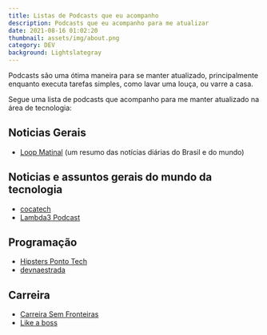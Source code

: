 ```yaml
---
title: Listas de Podcasts que eu acompanho
description: Podcasts que eu acompanho para me atualizar
date: 2021-08-16 01:02:20
thumbnail: assets/img/about.png
category: DEV
background: Lightslategray
---
```

Podcasts são uma ótima maneira para se manter atualizado, principalmente enquanto executa tarefas simples, como lavar uma louça, ou varre a casa.

Segue uma lista de podcasts que acompanho para me manter atualizado na área de tecnologia:

## Noticias Gerais

* [Loop Matinal](http://www.loopmatinal.com/) (um resumo das notícias diárias do Brasil e do mundo)

## [](http://www.loopmatinal.com/)Noticias e assuntos gerais do mundo da tecnologia

* [cocatech](https://cocatech.com.br/cast)
* [Lambda3 Podcast](https://www.lambda3.com.br/lambda3-podcast/)

## Programação

* [Hipsters Ponto Tech](https://www.alura.com.br/podcasts)
* [devnaestrada](https://devnaestrada.com.br/)

## Carreira

* [Carreira Sem Fronteiras](https://www.carreirasemfronteiras.com.br/episodios/)
* [Like a boss](https://www.likeaboss.com.br/episodios/)